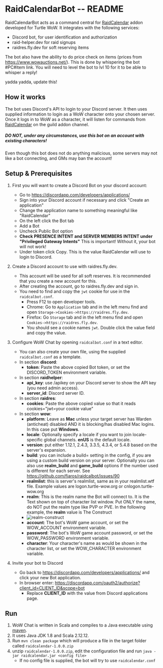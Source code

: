 RaidCalendarBot -- README
=================

RaidCalendarBot acts as a command central for [RaidCalendar](https://github.com/sica42/RaidCalendar) addon developed for Turtle WoW.
It integrates with the following services:
* Discord bot, for user identification and authorization
* raid-helper.dev for raid signups
* raidres.fly.dev for soft reserving items

The bot also have the ability to do price check on items (prices from https://www.wowauctions.net/). This is done by whispering the bot #PC#item link. You will need to level the bot to lvl 10 for it to be able to whisper a reply!

yadda yadda, update this!

## How it works
The bot uses Discord's API to login to your Discord server. It then uses supplied information to login as a WoW character onto your chosen server. Once it logs in to WoW as a character, it will listen for commands from [RaidCalendar](https://github.com/sica42/RaidCalendar) on the guild addon channel.

##### DO NOT, under any circumstances, use this bot on an account with existing characters!
Even though this bot does not do anything malicious, some servers may not like a bot connecting, and GMs may ban the account!

## Setup & Prerequisites

1. First you will want to create a Discord Bot on your discord account:
   * Go to https://discordapp.com/developers/applications/
   * Sign into your Discord account if necessary and click "Create an application"
   * Change the application name to something meaningful like "RaidCalendar"
   * On the left click the Bot tab
   * Add a Bot
   * Uncheck Public Bot option
   * **Check PRESENCE INTENT and SERVER MEMBERS INTENT under "Privileged Gateway Intents"** This is important! Without it, your bot will not work!
   * Under token click Copy. This is the value RaidCalendar will use to login to Discord.

2. Create a Discord account to use with raidres.fly.dev.
   * This account will be used for all soft reserves. It is recommended that you create a new account for this.
   * After creating the account, go to raidres.fly.dev and sign in.
   * You need to find and copy the `jwt` cookie for use in the `raidcalbot.conf`.
     * Press F12 to open developer tools.
     * Chrome: Go to `Application` tab and in the left menu find and open `Storage->Cookies->https://raidres.fly.dev`.
     * Firefox: Go `Storage` tab and in the left menu find and open `Cookies->https://raidres.fly.dev`. 
     * You should see a cookie names `jwt`. Double click the value field and copy the value.

3. Configure WoW Chat by opening `raidcalbot.conf` in a text editor.
   * You can also create your own file, using the supplied `raidcalbot.conf` as a template.
   * In section **discord**:
     * **token**: Paste the above copied Bot token, or set the DISCORD_TOKEN environment variable.
   * In section **raidhelper**:
     * **api_key**: use /apikey on your Discord server to show the API key (you need admin access).
     * **server_id**: Discord server ID.
   * In section **raidres**:
     * **cookies**: Paste the above copied value so that it reads cookies="jwt=your cookie value"
   * In section **wow**:
     * **platform**: Leave as **Mac** unless your target server has Warden (anticheat) disabled AND it is blocking/has disabled Mac logins. In this case put **Windows**.
     * **locale**: Optionally specify a locale if you want to join locale-specific global channels. **enUS** is the default locale.
     * **version**: put either 1.12.1, 2.4.3, 3.3.5, 4.3.4, or 5.4.8 based on the server's expansion.
     * **build**: you can include a build=<build number> setting in the config, if you are using a custom build version on your server. Optionally you can also use **realm_build** and **game_build** options if the number used is different for each server. See https://github.com/fjaros/raidcalbot/issues/90
     * **realmlist**: this is server's realmlist, same as in your realmlist.wtf file.
     Example values are logon.turtle-wow.org or cnlogon.turtle-wow.org
     * **realm**: This is the realm name the Bot will connect to.
     It is the Text shown on top of character list window. Put ONLY the name, do NOT put the realm type like PVP or PVE.
     In the following example, the **realm** value is The Construct
     * ![realm-construct](https://raw.githubusercontent.com/fjaros/raidcalbot/master/images/example3.png)
     * **account**: The bot's WoW game account, or set the WOW_ACCOUNT environment variable.
     * **password**: The bot's WoW game account password, or set the WOW_PASSWORD environment variable.
     * **character**: Your character's name as would be shown in the character list, or set the WOW_CHARACTER environment variable.

4. Invite your bot to Discord
   * Go back to https://discordapp.com/developers/applications/ and click your new Bot application.
   * In browser enter: https://discordapp.com/oauth2/authorize?client_id=CLIENT_ID&scope=bot
     * Replace **CLIENT_ID** with the value from Discord applications page.

## Run
1. WoW Chat is written in Scala and compiles to a Java executable using [maven](https://maven.apache.org).
2. It uses Java JDK 1.8 and Scala 2.12.12.
3. Run `mvn clean package` which will produce a file in the target folder called `raidcalendar-1.0.0.zip`
4. unzip `raidcalendar-1.0.0.zip`, edit the configuration file and run `java -jar raidcalendar.jar <config file>`
   * If no config file is supplied, the bot will try to use `raidcalendar.conf`
